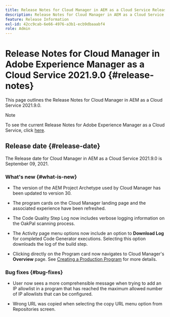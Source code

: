 ```yaml
---
title: Release Notes for Cloud Manager in AEM as a Cloud Service Release 2021.9.0
description: Release Notes for Cloud Manager in AEM as a Cloud Service Release 2021.9.0
feature: Release Information
exl-id: 42cc9cab-6e66-4976-a3b1-ecb9dbaaabf4
role: Admin
---
```

# Release Notes for Cloud Manager in Adobe Experience Manager as a Cloud Service 2021.9.0 {#release-notes}

This page outlines the Release Notes for Cloud Manager in AEM as a Cloud Service 2021.9.0.

>[!NOTE]
>To see the current Release Notes for Adobe Experience Manager as a Cloud Service, click [here](https://experienceleague.adobe.com/en/docs/experience-manager-cloud-service/content/release-notes/release-notes/release-notes-current).

## Release date {#release-date}

The Release date for Cloud Manager in AEM as a Cloud Service 2021.9.0 is September 09, 2021.

### What's new {#what-is-new}

* The version of the AEM Project Archetype used by Cloud Manager has been updated to version 30.

* The program cards on the Cloud Manager landing page and the associated experience have been refreshed.

* The Code Quality Step Log now includes verbose logging information on the OakPal scanning process.

* The Activity page menu options now include an option to **Download Log** for completed Code Generator executions. Selecting this option downloads the log of the build step.

* Clicking directly on the Program card now navigates to Cloud Manager's **Overview** page. See [Creating a Production Program](https://experienceleague.adobe.com/docs/experience-manager-cloud-service/content/implementing/using-cloud-manager/programs/creating-production-programs.html) for more details.

### Bug fixes {#bug-fixes}

* User now sees a more comprehensible message when trying to add an IP allowlist in a program that has reached the maximum allowed number of IP allowlists that can be configured.

* Wrong URL was copied when selecting the copy URL menu option from Repositories screen. 

